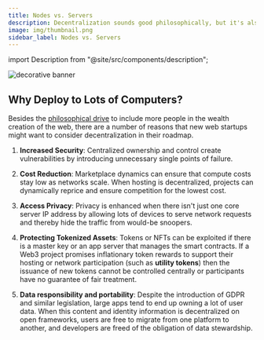 ```yaml
---
title: Nodes vs. Servers
description: Decentralization sounds good philosophically, but it's also just better design.
image: img/thumbnail.png
sidebar_label: Nodes vs. Servers
---
```


import Description from "@site/src/components/description";

![decorative banner](/img/concepts/tasks/nodes-vs-servers.svg)

<Description text="Decentralization sounds good philosophically, but it's also just better design." />

## Why Deploy to Lots of Computers?

Besides the [philosophical drive](/concepts/introduction/philosophy) to include more people in the wealth creation of the web, there are a number of reasons that new web startups might want to consider decentralization in their roadmap.

1. **Increased Security**: Centralized ownership and control create vulnerabilities by introducing unnecessary single points of failure.

2. **Cost Reduction**: Marketplace dynamics can ensure that compute costs stay low as networks scale. When hosting is decentralized, projects can dynamically reprice and ensure competition for the lowest cost.

3. **Access Privacy**: Privacy is enhanced when there isn't just one core server IP address by allowing lots of devices to serve network requests and thereby hide the traffic from would-be snoopers.

4. **Protecting Tokenized Assets**: Tokens or NFTs can be exploited if there is a master key or an app server that manages the smart contracts. If a Web3 project promises inflationary token rewards to support their hosting or network participation (such as **utility tokens**) then the issuance of new tokens cannot be controlled centrally or participants have no guarantee of fair treatment.

5. **Data responsibility and portability**: Despite the introduction of GDPR and similar legislation, large apps tend to end up owning a lot of user data. When this content and identity information is decentralized on open frameworks, users are free to migrate from one platform to another, and developers are freed of the obligation of data stewardship.
